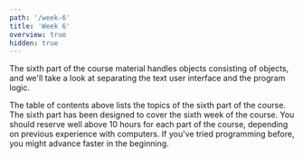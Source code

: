 ```yaml
---
path: '/week-6'
title: 'Week 6'
overview: true
hidden: true
---
```


<!-- Kurssimateriaalin kuudennessa osassa käsitellään olioista koostuvia olioita sekä tutustutaan tekstikäyttöliittymän ja sovelluslogiikan eriyttämiseen. -->

The sixth part of the course material handles objects consisting of objects, and we'll take a look at separating the text user interface and the program logic.

<pages-in-this-section></pages-in-this-section>

<!-- Yllä oleva sisällysluettelo sisältää kurssin kuudennen osan aihealueet. Kukin kurssin osa on suunniteltu siten, että siinä on työtä yhden viikon ajaksi. Kuhunkin kurssin osaan on hyvä varata reilusti yli kymmenen tuntia aikaa, riippuen aiemmasta tietokoneen käyttökokemuksesta. Ohjelmointia aiemmin kokeilleet saattavat edetä materiaalissa aluksi nopeamminkin. -->

The table of contents above lists the topics of the sixth part of the course. The sixth part has been designed to cover the sixth week of the course. You should reserve well above 10 hours for each part of the course, depending on previous experience with computers. If you've tried programming before, you might advance faster in the beginning.
